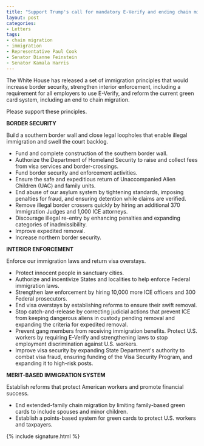 ```yaml
---
title: "Support Trump's call for mandatory E-Verify and ending chain migration"
layout: post
categories:
- Letters
tags:
- chain migration
- immigration
- Representative Paul Cook
- Senator Dianne Feinstein
- Senator Kamala Harris
---
```


The White House has released a set of immigration principles that would increase border security, strengthen interior enforcement, including a requirement for all employers to use E-Verify, and reform the current green card system, including an end to chain migration.

Please support these principles.

**BORDER SECURITY**

Build a southern border wall and close legal loopholes that enable illegal immigration and swell the court backlog.

- Fund and complete construction of the southern border wall.
- Authorize the Department of Homeland Security to raise and collect fees from visa services and border-crossings.
- Fund border security and enforcement activities.
- Ensure the safe and expeditious return of Unaccompanied Alien Children (UAC) and family units.
- End abuse of our asylum system by tightening standards, imposing penalties for fraud, and ensuring detention while claims are verified.
- Remove illegal border crossers quickly by hiring an additional 370 Immigration Judges and 1,000 ICE attorneys.
- Discourage illegal re-entry by enhancing penalties and expanding categories of inadmissibility.
- Improve expedited removal.
- Increase northern border security.

**INTERIOR ENFORCEMENT**

Enforce our immigration laws and return visa overstays.

- Protect innocent people in sanctuary cities.
- Authorize and incentivize States and localities to help enforce Federal immigration laws.
- Strengthen law enforcement by hiring 10,000 more ICE officers and 300 Federal prosecutors.
- End visa overstays by establishing reforms to ensure their swift removal.
- Stop catch-and-release by correcting judicial actions that prevent ICE from keeping dangerous aliens in custody pending removal and expanding the criteria for expedited removal.
- Prevent gang members from receiving immigration benefits.
    Protect U.S. workers by requiring E-Verify and strengthening laws to stop employment discrimination against U.S. workers.
- Improve visa security by expanding State Department's authority to combat visa fraud, ensuring funding of the Visa Security Program, and expanding it to high-risk posts.

**MERIT-BASED IMMIGRATION SYSTEM**

Establish reforms that protect American workers and promote financial success.

- End extended-family chain migration by limiting family-based green cards to include spouses and minor children.
- Establish a points-based system for green cards to protect U.S. workers and taxpayers.

{% include signature.html %}
